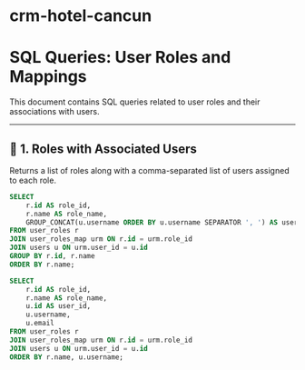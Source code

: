# crm-hotel-cancun

# SQL Queries: User Roles and Mappings

This document contains SQL queries related to user roles and their associations with users.

---

## 🔹 1. Roles with Associated Users

Returns a list of roles along with a comma-separated list of users assigned to each role.

```sql
SELECT 
    r.id AS role_id, 
    r.name AS role_name,
    GROUP_CONCAT(u.username ORDER BY u.username SEPARATOR ', ') AS users
FROM user_roles r
JOIN user_roles_map urm ON r.id = urm.role_id
JOIN users u ON urm.user_id = u.id
GROUP BY r.id, r.name
ORDER BY r.name;
```

```sql
SELECT 
    r.id AS role_id, 
    r.name AS role_name, 
    u.id AS user_id, 
    u.username, 
    u.email
FROM user_roles r
JOIN user_roles_map urm ON r.id = urm.role_id
JOIN users u ON urm.user_id = u.id
ORDER BY r.name, u.username;
```
